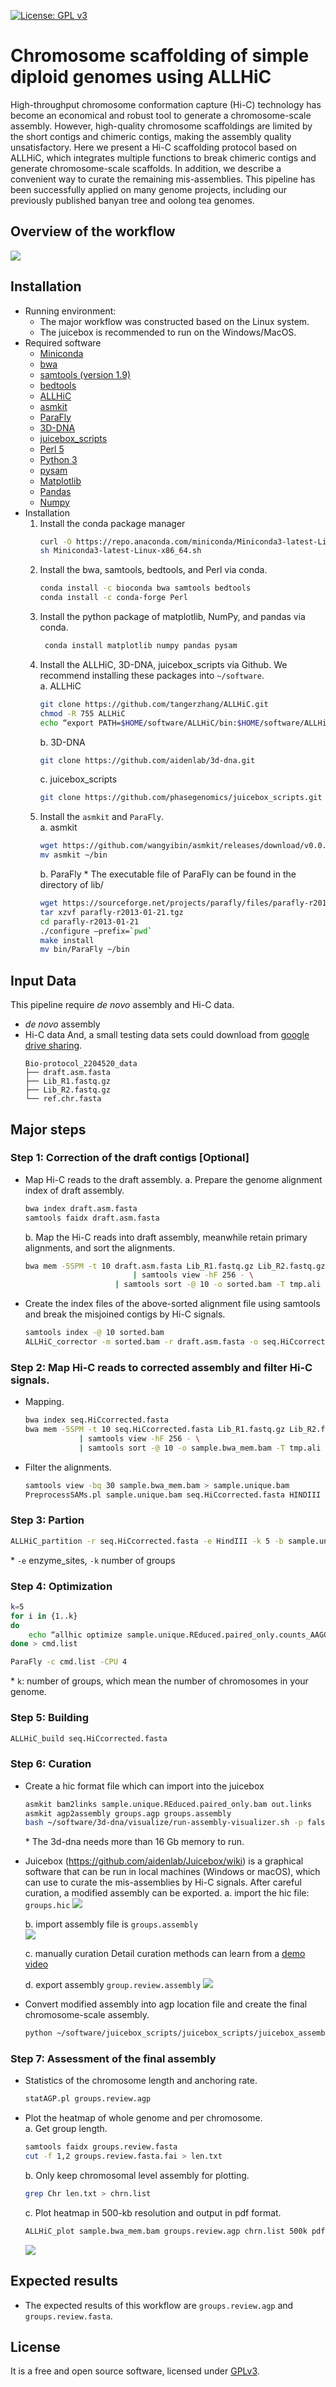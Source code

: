[![License: GPL v3](https://img.shields.io/badge/License-GPL%20v3-blue.svg)](http://www.gnu.org/licenses/gpl-3.0)

# Chromosome scaffolding of simple diploid genomes using ALLHiC
High-throughput chromosome conformation capture (Hi-C) technology has become an economical and robust tool to generate a chromosome-scale assembly. However, high-quality chromosome scaffoldings are limited by the short contigs and chimeric contigs, making the assembly quality unsatisfactory. Here we present a Hi-C scaffolding protocol based on ALLHiC, which integrates multiple functions to break chimeric contigs and generate chromosome-scale scaffolds. In addition, we describe a convenient way to curate the remaining mis-assemblies. This pipeline has been successfully applied on many genome projects, including our previously published banyan tree and oolong tea genomes.  
## Overview of the workflow
![](graphs/flowchart.jpg)

## Installation
- Running environment:
    - The major workflow was constructed based on the Linux system.
    - The juicebox is recommended to run on the Windows/MacOS. 
- Required software
    - [Miniconda](https://repo.anaconda.com/miniconda)
    - [bwa](https://github.com/lh3/bwa) 
    - [samtools (version 1.9)](http://www.htslib.org/)
    - [bedtools](https://github.com/arq5x/bedtools2)
    - [ALLHiC](https://github.com/tangerzhang/ALLHiC)
    - [asmkit](https://github.com/wangyibin/asmkit)
    - [ParaFly](http://parafly.sourceforge.net)
    - [3D-DNA](https://github.com/aidenlab/3d-dna)
    - [juicebox_scripts](https://github.com/phasegenomics/juicebox_scripts)
    - [Perl 5](https://www.perl.org/)
    - [Python 3](https://www.python.org/)
    - [pysam](https://pysam.readthedocs.io/)
    - [Matplotlib](https://matplotlib.org)
    - [Pandas](https://pandas.pydata.org)
    - [Numpy](https://www.numpy.org)
- Installation
    1.	Install the conda package manager
        ```bash
        curl -O https://repo.anaconda.com/miniconda/Miniconda3-latest-Linux-x86_64.sh
        sh Miniconda3-latest-Linux-x86_64.sh
        ```
    2.	Install the bwa, samtools, bedtools, and Perl via conda.
        ```bash
        conda install -c bioconda bwa samtools bedtools
        conda install -c conda-forge Perl
        ```
    3.	Install the python package of matplotlib, NumPy, and pandas via conda.
        ```bash
         conda install matplotlib numpy pandas pysam
         ```
    4.	Install the ALLHiC, 3D-DNA, juicebox_scripts via Github. We recommend installing these packages into `~/software`.  
        a. ALLHiC
        ```bash
        git clone https://github.com/tangerzhang/ALLHiC.git
        chmod -R 755 ALLHiC
        echo “export PATH=$HOME/software/ALLHiC/bin:$HOME/software/ALLHiC/scripts:$PATH” >> ~/.bash_profile
        ```
        b. 3D-DNA
        ```bash
        git clone https://github.com/aidenlab/3d-dna.git 
        ```
        c. juicebox_scripts 
        ```bash
        git clone https://github.com/phasegenomics/juicebox_scripts.git
        ```
    5.	Install the `asmkit` and `ParaFly`.  
        a.	asmkit 
        ```bash
        wget https://github.com/wangyibin/asmkit/releases/download/v0.0.1/asmkit
        mv asmkit ~/bin
        ```
        b.	ParaFly
        \* The executable file of ParaFly can be found in the directory of lib/  
        ```bash
        wget https://sourceforge.net/projects/parafly/files/parafly-r2013-01-21.tgz
        tar xzvf parafly-r2013-01-21.tgz
        cd parafly-r2013-01-21
        ./configure –prefix=`pwd`
        make install
        mv bin/ParaFly ~/bin
        ```

## Input Data
This pipeline require *de novo* assembly and Hi-C data. 
- *de novo* assembly
- Hi-C data
And, a small testing data sets could download from [google drive sharing](https://drive.google.com/file/d/1oE6HpOTZ6rFSlVLOjO0EpIH_-cULCWec/view?usp=sharing). 
    ```
    Bio-protocol_2204520_data
    ├── draft.asm.fasta
    ├── Lib_R1.fastq.gz
    ├── Lib_R2.fastq.gz
    └── ref.chr.fasta
    ```

## Major steps
### Step 1: Correction of the draft contigs [Optional]
- Map Hi-C reads to the draft assembly. 
    a.	Prepare the genome alignment index of draft assembly. 
    
    ```bash
    bwa index draft.asm.fasta
    samtools faidx draft.asm.fasta
    ```
    b.	Map the Hi-C reads into draft assembly, meanwhile retain primary alignments, and sort the alignments. 
    ```bash
    bwa mem -5SPM -t 10 draft.asm.fasta Lib_R1.fastq.gz Lib_R2.fastq.gz \
                            | samtools view -hF 256 - \
                        | samtools sort -@ 10 -o sorted.bam -T tmp.ali
    ```
- Create the index files of the above-sorted alignment file using samtools and break the misjoined contigs by Hi-C signals. 
    ```bash
    samtools index -@ 10 sorted.bam
    ALLHiC_corrector -m sorted.bam -r draft.asm.fasta -o seq.HiCcorrected.fasta -t 10
    ```

### Step 2: Map Hi-C reads to corrected assembly and filter Hi-C signals.  
- Mapping.  
    ```bash
    bwa index seq.HiCcorrected.fasta 
    bwa mem -5SPM -t 10 seq.HiCcorrected.fasta Lib_R1.fastq.gz Lib_R2.fastq.gz \
                | samtools view -hF 256 - \
                | samtools sort -@ 10 -o sample.bwa_mem.bam -T tmp.ali
    ```
- Filter the alignments. 
    ```bash
    samtools view -bq 30 sample.bwa_mem.bam > sample.unique.bam 
    PreprocessSAMs.pl sample.unique.bam seq.HiCcorrected.fasta HINDIII
    ```


### Step 3: Partion
```bash
ALLHiC_partition -r seq.HiCcorrected.fasta -e HindIII -k 5 -b sample.unique.REduced.paired_only.bam
```
\* `-e` enzyme_sites, `-k` number of groups
### Step 4: Optimization
```bash
k=5
for i in {1..k}
do 
    echo “allhic optimize sample.unique.REduced.paired_only.counts_AAGCTT.${k}g${i}.txt sample.unique.REduced.paired_only.clm”; 
done > cmd.list

ParaFly -c cmd.list -CPU 4
```
\* `k`: number of groups, which mean the number of chromosomes in your genome.
### Step 5: Building
```bash
ALLHiC_build seq.HiCcorrected.fasta
```
### Step 6: Curation
- Create a hic format file which can import into the juicebox
    ```bash
    asmkit bam2links sample.unique.REduced.paired_only.bam out.links
    asmkit agp2assembly groups.agp groups.assembly
    bash ~/software/3d-dna/visualize/run-assembly-visualizer.sh -p false groups.assembly out.links
    ```
    \* The 3d-dna needs more than 16 Gb memory to run.   

- Juicebox (https://github.com/aidenlab/Juicebox/wiki) is a graphical software that can be run in local machines (Windows or macOS), which can use to curate the mis-assemblies by Hi-C signals. After careful curation, a modified assembly can be exported.
    a. import the hic file: `groups.hic`
    ![](graphs/juicebox_open_steps.jpg)

    b. import assembly file is `groups.assembly`  
    ![](graphs/juicebox_assembly_import_step.jpg)

    c. manually curation
    Detail curation methods can learn from a [demo video](https://www.youtube.com/watch?v=Nj7RhQZHM18)

    d. export assembly `group.review.assembly`
    ![](graphs/juicebox_assembly_export_step.jpg)
- Convert modified assembly into agp location file and create the final chromosome-scale assembly.
    ```bash
    python ~/software/juicebox_scripts/juicebox_scripts/juicebox_assembly_converter.py -a groups.review.assembly -f seq.HiCcorrected.fasta -s
    ```

### Step 7: Assessment of the final assembly
- Statistics of the chromosome length and anchoring rate.  
    ```bash
    statAGP.pl groups.review.agp
    ```
- Plot the heatmap of whole genome and per chromosome.  
    a. Get group length.
    ```bash
    samtools faidx groups.review.fasta 
    cut -f 1,2 groups.review.fasta.fai > len.txt
    ```
    b. Only keep chromosomal level assembly for plotting. 
    ```bash
    grep Chr len.txt > chrn.list
    ```
    c. Plot heatmap in 500-kb resolution and output in pdf format.
    ```bash
    ALLHiC_plot sample.bwa_mem.bam groups.review.agp chrn.list 500k pdf
    ```
    ![](graphs/Example_of_assessment.jpg)

## Expected results
- The expected results of this workflow are `groups.review.agp` and `groups.review.fasta`.

## License
It is a free and open source software, licensed under [GPLv3](https://github.com/github/choosealicense.com/blob/gh-pages/_licenses/gpl-3.0.txt).
